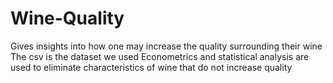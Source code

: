 # Wine-Quality
Gives insights into how one may increase the quality surrounding their wine
The csv is the dataset we used
Econometrics and statistical analysis are used to eliminate characteristics of wine that do not increase quality
